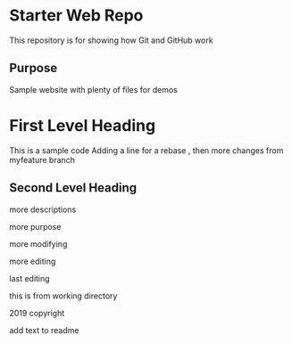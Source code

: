 # Starter Web Repo

This repository is for showing how Git and GitHub work

## Purpose

Sample website with plenty of files for demos


# First Level Heading

This is a sample code
Adding a line for a rebase
, then more changes from myfeature branch

## Second Level Heading

more descriptions

more purpose

more modifying

more editing

last editing


this is from working directory

2019 copyright

add text to readme
